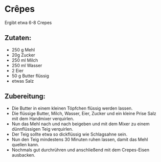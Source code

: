 Crêpes
================

Ergibt etwa 6-8 Crepes

Zutaten:
-----------------
 * 250 g Mehl
 * 20g Zucker
 * 250 ml Milch
 * 250 ml Wasser
 * 2 Eier
 * 50 g Butter flüssig
 * etwas Salz

 Zubereitung:
-------------

  - Die Butter in einem kleinen Töpfchen flüssig werden lassen.
  - Die flüssige Butter, Milch, Wasser, Eier, Zucker und ein kleine Prise Salz mit dem Handmixer verquirlen.
  - Nun das Mehl nach und nach beigeben und mit dem Mixer zu einem dünnflüssigen Teig verquirlen.
  - Der Teig sollte etwa so dickflüssig wie Schlagsahne sein.
  - Nun den Teig mindestens 30 Minuten ruhen lassen, damit das Mehl quellen kann.
  - Nochmals gut durchrühren und anschließend mit dem Crepes-Eisen ausbacken.
